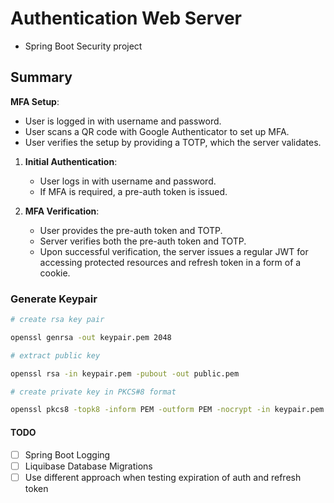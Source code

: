 # Authentication Web Server

- Spring Boot Security project

## Summary

**MFA Setup**:

- User is logged in with username and password.
- User scans a QR code with Google Authenticator to set up MFA.
- User verifies the setup by providing a TOTP, which the server validates.

1. **Initial Authentication**:
   - User logs in with username and password.
   - If MFA is required, a pre-auth token is issued.

2. **MFA Verification**:
   - User provides the pre-auth token and TOTP.
   - Server verifies both the pre-auth token and TOTP.
   - Upon successful verification, the server issues a regular JWT for accessing protected
     resources and refresh token in a form of a cookie.

### Generate Keypair

```bash
# create rsa key pair

openssl genrsa -out keypair.pem 2048
```

```bash
# extract public key

openssl rsa -in keypair.pem -pubout -out public.pem
```

```bash
# create private key in PKCS#8 format

openssl pkcs8 -topk8 -inform PEM -outform PEM -nocrypt -in keypair.pem -out private.pem
```

#### TODO

- [ ] Spring Boot Logging
- [ ] Liquibase Database Migrations
- [ ] Use different approach when testing expiration of auth and refresh token
